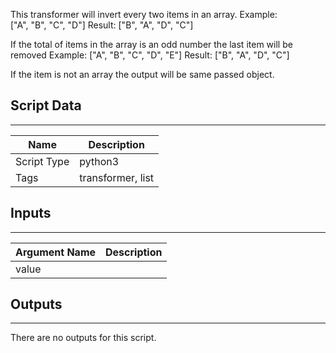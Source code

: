This transformer will invert every two items in an array.
Example:  
["A", "B", "C", "D"]
Result:
["B", "A", "D", "C"]

If the total of items in the array is an odd number the last item will be removed
Example:
["A", "B", "C", "D", "E"]
Result:
["B", "A", "D", "C"]

If the item is not an array the output will be same passed object.

## Script Data

---

| **Name** | **Description** |
| --- | --- |
| Script Type | python3 |
| Tags | transformer, list |

## Inputs

---

| **Argument Name** | **Description** |
| --- | --- |
| value |  |

## Outputs

---
There are no outputs for this script.
